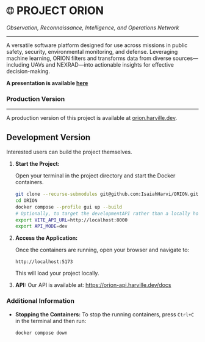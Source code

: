 # <img src="src/app/static/globe.png" alt="" width="20"> PROJECT ORION

_Observation, Reconnaissance, Intelligence, and Operations Network_

---

A versatile software platform designed for use across missions in public safety, security, environmental monitoring, and defense. Leveraging machine learning, ORION filters and transforms data from diverse sources—including UAVs and NEXRAD—into actionable insights for effective decision-making.

**A presentation is available [here](docs/PROJECT_ORION.pdf)**

### <a>Production Version<a href = "https://orion.harville.dev/"></a>

---

A production version of this project is available at [orion.harville.dev](https://orion.harville.dev/).

## Development Version

Interested users can build the project themselves.

1. **Start the Project:**

    Open your terminal in the project directory and start the Docker containers.

    ```bash
    git clone --recurse-submodules git@github.com:IsaiahHarvi/ORION.git
    cd ORION
    docker compose --profile gui up --build
    # Optionally, to target the developmentAPI rather than a locally hosted API, open a devcontainer or export the following env vars.
    export VITE_API_URL=http://localhost:8000
    export API_MODE=dev
    ```

2. **Access the Application:**

    Once the containers are running, open your browser and navigate to:

    ```
    http://localhost:5173
    ```

    This will load your project locally.

3. **API:**
    Our API is available at: https://orion-api.harville.dev/docs
### Additional Information

-   **Stopping the Containers:**
    To stop the running containers, press `Ctrl+C` in the terminal and then run:

    ```bash
    docker compose down
    ```
